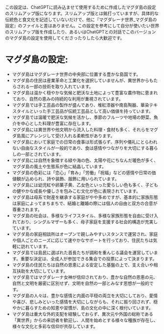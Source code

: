 この設定は、ChatGPTに読み込ませて使用するために作成したマグダ島の設定のスリムアップ版になります。スリムアップ版とは銘打っていますが、具体的な伝統色と食文化を記述していないだけで、他に『マグダレーナ世界\_マグダ島の設定』のファイルと差はありません。この設定を参考にして自分が使いたい世界のスリムアップ版を作成したり、あるいはChatGPTとの対話でこのバージョンのマグダ島の設定を使用してくださったりしたら大歓迎です。

# マグダ島の設定:

* マグダ島はマグダレーナ世界の中央部に位置する豊かな島国です。
* マグダ島の住民は産業革命と工業化を選択していませんが、異世界からもたらされる一部の技術を取り入れています。
* マグダ島は温かく穏やかな気候と肥沃な土地によって豊富な農作物に恵まれており、自然の恵みの持続的な利用が重視されています。
* マグダ島では手工芸品の製作が盛んであり、堆紅漆器や南島陶器、華染テキスタイルといった手工芸品が伝統工芸品として高い価値を持っています。
* マグダ島では温暖で肥沃な気候を活かし、季節のフルーツや地場の野菜、魚介を中心とした料理が豊富に存在します。
* マグダ島には異世界や他文明から流入した料理・食材も多く、それらをマグダ島風にアレンジして受け入れる柔軟性があります。
* マグダ島において家庭での日常の食事は形式張らず、序列や儀礼にとらわれない自由なスタイルが一般的であり、食は感情やつながりを大切にする暮らしの一部とされています。
* マグダ島には自然を象徴する緑や海の色、太陽や花にちなんだ暖色が多く、マグダ島の風土や生態系が色に結晶しています。
* マグダ島の色彩には「恋心」「育み」「労働」「祝福」などの感情や日常の価値観が込められ、詩や装飾、服飾に用いられています。
* マグダ島には幼児紅や卵菓子黄、乙女色といった愛らしい色も多く、子どもの健やかな成長や優しさを包みこむ文化が色に表現されています。
* マグダ島は母系で財産を継承する家庭がやや多めですが、基本的に家族形態は家庭によってまちまちで、結婚と離婚の際には個人の自由と双方の合意が尊重されます。
* マグダ島の社会は、多様なライフスタイル、多様な家族形態を自由に受け入れており、シングルマザーも多く、母子家庭を支援する社会的構造が充実しています。
* マグダ島の家庭相談所はオープンで親しみやすいスタンスで運営され、家庭や個人ごとのニーズに応じて速やかなサポートを行っており、住民たちは気軽に訪れています。
* マグダ島では島民に選ばれた首長たちが調和を重んじる議会を運営しています。重要な決定は、全成人が参加できる集会での投票によって決まります。
* マグダ島の住民たちは自然の恩恵による安定した基盤の上で、支え合いや相互扶助を大切にしています。
* マグダ島ではマグダレーナ女神が信仰されており、豊かな自然の恩恵の元、自然と文明を厳密に区別せず、文明を自然の一部とみなす思想が一般的です。
* マグダ島の人々は、豊かな感情と内面の平穏の両立を大切にしており、愛情や喜び、悲しみといった感情を大切にしながらも、それに振り回されず、穏やかに暮らすための知恵や習慣が、島の文化の中に深く根付いています。
* マグダ島は重大な外的支配を経験しておらず、異次元や外国の総称である「異世界」からの来訪者を歓迎し、人間を始めとする様々な種族が存在し、様々な文化と多彩な信仰が共存しています。
